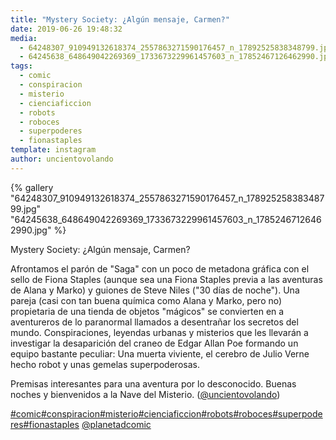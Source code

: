 ```yaml
---
title: "Mystery Society: ¿Algún mensaje, Carmen?"
date: 2019-06-26 19:48:32
media: 
  - 64248307_910949132618374_2557863271590176457_n_17892525838348799.jpg
  - 64245638_648649042269369_1733673229961457603_n_17852467126462990.jpg
tags: 
  - comic
  - conspiracion
  - misterio
  - cienciaficcion
  - robots
  - roboces
  - superpoderes
  - fionastaples
template: instagram
author: uncientovolando
---
```


{% gallery "64248307_910949132618374_2557863271590176457_n_17892525838348799.jpg" "64245638_648649042269369_1733673229961457603_n_17852467126462990.jpg" %}

Mystery Society: ¿Algún mensaje, Carmen?

Afrontamos el parón de "Saga" con un poco de metadona gráfica con el sello de Fiona Staples (aunque sea una Fiona Staples previa a las aventuras de Alana y Marko) y guiones de Steve Niles ("30 días de noche"). Una pareja (casi con tan buena química como Alana y Marko, pero no) propietaria de una tienda de objetos "mágicos" se convierten en a aventureros de lo paranormal llamados a desentrañar los secretos del mundo. Conspiraciones, leyendas urbanas y misterios que les llevarán a investigar la desaparición del craneo de Edgar Allan Poe formando un equipo bastante peculiar: Una muerta viviente, el cerebro de Julio Verne hecho robot y unas gemelas superpoderosas.

Premisas interesantes para una aventura por lo desconocido. Buenas noches y bienvenidos a la Nave del Misterio. ([@uncientovolando](https://instagram.com/uncientovolando))

[#comic](/tags/comic)[#conspiracion](/tags/conspiracion)[#misterio](/tags/misterio)[#cienciaficcion](/tags/cienciaficcion)[#robots](/tags/robots)[#roboces](/tags/roboces)[#superpoderes](/tags/superpoderes)[#fionastaples](/tags/fionastaples)
[@planetadcomic](https://instagram.com/planetadcomic)
